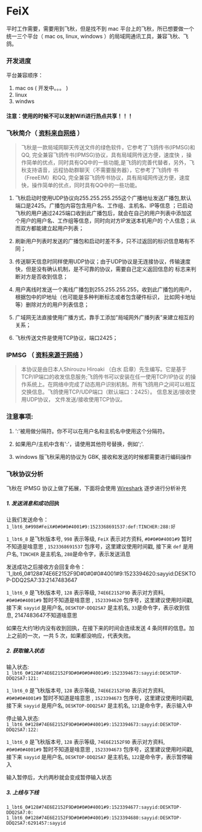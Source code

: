 # FeiX

平时工作需要，需要用到飞秋，但是找不到 mac 平台上的飞秋，所已想要做一个统一三个平台（ mac os, linux, windows ）的局域网通讯工具，兼容飞秋、飞鸽。

### 开发进度

平台兼容顺序：

1. mac os ( 开发中。。。 )
2. linux
3. windws

#### 注意：使用的时候不可以发射Wifi进行热点共享！！！

### 飞秋简介（ [资料来自网络](http://blog.163.com/weiming886521365@126/blog/static/3311507420124141159195/) ）

>飞秋是一款局域网聊天传送文件的绿色软件，它参考了飞鸽传书(IPMSG)和QQ, 完全兼容飞鸽传书(IPMSG)协议，具有局域网传送方便，速度快
，操作简单的优点，同时具有QQ中的一些功能,是飞鸽的完善代替者，另外，飞秋支持语音，远程协助群聊天（不需要服务器），它参考了飞鸽传
书（FreeEIM）和QQ, 完全兼容飞鸽传书协议，具有局域网传送方便，速度快，操作简单的优点，同时具有QQ中的一些功能。

1. 飞秋启动时使用UDP协议向255.255.255.255这个广播地址发送广播包,默认端口是2425。广播包内容包含用户名、工作组、主机名、IP等信息
；已启动飞秋的用户通过2425端口收到此广播包后，就会在自己的用户列表中添加这个用户的用户名、工作组等信息，同时向对方IP发送本机用户的
个人信息；从而双方都能建立起用户列表；

2. 刷新用户列表时发送的广播包和启动时差不多，只不过返回的标识信息略有不同；

3. 传送聊天信息时同样使用UDP协议；由于UDP协议是无连接协议，传输速度快，但是没有确认机制，是不可靠的协议，需要自己定义返回信息的
标志来判断对方是否收到信息；

4. 用户离线时发送一个离线广播包到255.255.255.255，收到此广播包的用户，根据包中的IP地址（也可能是多种判断标志或者包含硬件标识，
比如网卡地址等）删除对方的用户列表信息；

5. 广域网无法直接使用广播方式，靠手工添加”局域网外广播列表”来建立相互的关系；

6. 飞秋传送文件是使用TCP协议，端口2425；

### IPMSG （ [资料来源于网络](https://www.cnblogs.com/hnrainll/archive/2011/05/07/2039567.html) ）

>本协议是由日本人Shirouzu Hiroaki （白水 启章）先生编写。它是基于TCP/IP端口的收发信息服务;飞鸽传书可以安装在任一使用TCP/IP协议
的操作系统上。在网络中完成了动态用户识别机制。所有飞鸽用户之间可以相互交换信息。飞鸽使用TCP/UDP端口（默认端口：2425）。
信息发送/接收使用UDP协议， 文件发送/接收使用TCP协议。

### 注意事项:

1. ':'被用做分隔符。你不可以在用户名和主机名中使用这个分隔符。

2. 如果用户/主机中含有':'，请使用其他符号替换，例如';'.

3. windows 版飞秋采用的协议为 GBK, 接收和发送的时候都需要进行编码操作

### 飞秋协议分析

飞秋在 IPMSG 协议上做了拓展，下面将会使用 [Wireshark](https://www.wireshark.org/) 逐步进行分析补充

##### 1. 发送消息和成功回执

让我们发送命令：`1_lbt6_8#998#FeiX#0#0#0#4001#9:1523368691537:def:TINCHER:288:好`

`1_lbt6_8` 是飞秋版本号, `998` 表示等级, `FeiX` 表示对方资料, `#0#0#0#4001#9` 暂时不知道是啥意思
, `1523368691537` 包序号，这里建议使用时间戳, 接下来 `def` 是用户名, `TINCHER` 是主机名, `288`是命令字，表示发送消息

发送成功之后接收方会回复命令：`1_lbt6_0#128#74E6E2152F9D#0#0#0#4001#9:1523394620:sayyid:DESKTOP-DDQ2SA7:33:2147483647

`1_lbt6_0` 是飞秋版本号, `128` 表示等级, `74E6E2152F9D` 表示对方资料, `#0#0#0#4001#9` 暂时不知道是啥意思
, `1523394620` 包序号，这里建议使用时间戳, 接下来 `sayyid` 是用户名, `DESKTOP-DDQ2SA7` 是主机名, `33`是命令字，表示收到信息, 2147483647不知道啥意思

如果在大约1秒内没有收到回执，在接下来的时间会连续发送 4 条同样的信息。加上之前的一次，一共 5 次，如果都没响应，代表失败。

##### 2. 获取输入状态

输入状态: `1_lbt6_0#128#74E6E2152F9D#0#0#0#4001#9:1523394673:sayyid:DESKTOP-DDQ2SA7:121:`

`1_lbt6_0` 是飞秋版本号, `128` 表示等级, `74E6E2152F9D` 表示对方资料, `#0#0#0#4001#9` 暂时不知道是啥意思
, `1523394673` 包序号，这里建议使用时间戳, 接下来 `sayyid` 是用户名, `DESKTOP-DDQ2SA7` 是主机名, `121`是命令字，表示输入中

停止输入状态: `1_lbt6_0#128#74E6E2152F9D#0#0#0#4001#9:1523394673:sayyid:DESKTOP-DDQ2SA7:122:`

`1_lbt6_0` 是飞秋版本号, `128` 表示等级, `74E6E2152F9D` 表示对方资料, `#0#0#0#4001#9` 暂时不知道是啥意思
, `1523394673` 包序号，这里建议使用时间戳, 接下来 `sayyid` 是用户名, `DESKTOP-DDQ2SA7` 是主机名, `122`是命令字，表示暂停输入

输入暂停后，大约两秒就会变成暂停输入状态

##### 3. 上线与下线

`1_lbt6_0#128#74E6E2152F9D#0#0#0#4001#9:1523394677:sayyid:DESKTOP-DDQ2SA7:0:`
`1_lbt6_0#128#74E6E2152F9D#0#0#0#4001#9:1523394680:sayyid:DESKTOP-DDQ2SA7:6291457:sayyid`